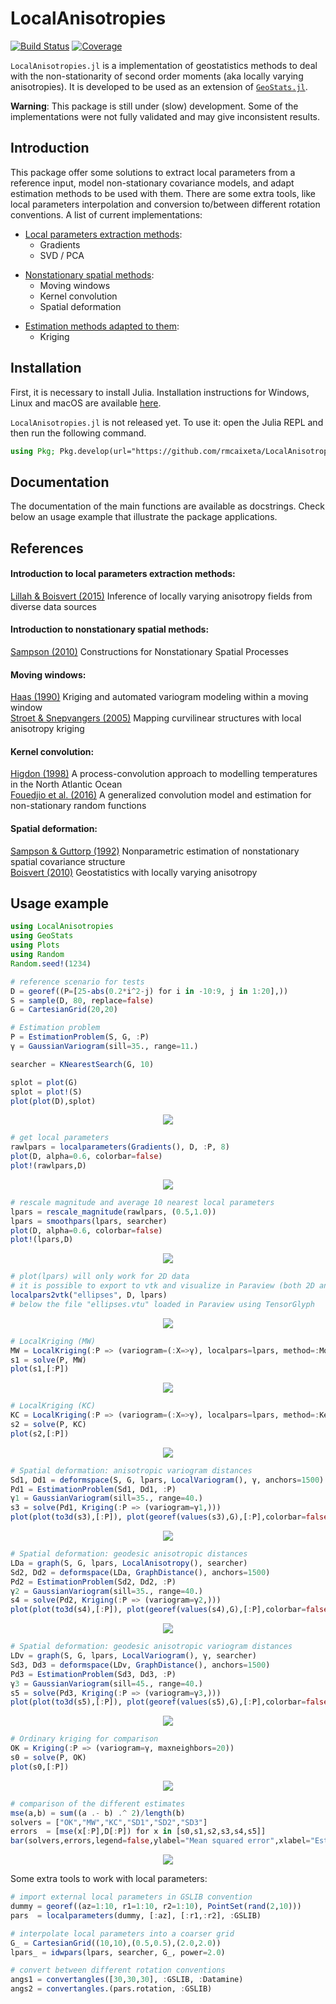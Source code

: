 # LocalAnisotropies

[![Build Status][build-img]][build-url] [![Coverage][codecov-img]][codecov-url]

`LocalAnisotropies.jl` is a implementation of geostatistics methods to deal with the non-stationarity of second order moments (aka locally varying anisotropies). It is developed to be used as an extension of [`GeoStats.jl`](https://github.com/JuliaEarth/GeoStats.jl).

**Warning**: This package is still under (slow) development. Some of the implementations were not fully validated and may give inconsistent results.

## Introduction

This package offer some solutions to extract local parameters from a reference input, model non-stationary covariance models, and adapt estimation methods to be used with them. There are some extra tools, like local parameters interpolation and conversion to/between different rotation conventions. A list of current implementations:

- <u>Local parameters extraction methods</u>:
  - Gradients
  - SVD / PCA <p>
- <u>Nonstationary spatial methods</u>:
  - Moving windows
  - Kernel convolution
  - Spatial deformation <p>
- <u>Estimation methods adapted to them</u>:
  - Kriging

## Installation

First, it is necessary to install Julia. Installation instructions for Windows, Linux and macOS are available [here](https://julialang.org/downloads/platform/).

`LocalAnisotropies.jl` is not released yet. To use it: open the Julia REPL and then run the following command.

```julia
using Pkg; Pkg.develop(url="https://github.com/rmcaixeta/LocalAnisotropies.jl"); Pkg.add("GeoStats")
```

## Documentation

The documentation of the main functions are available as docstrings.
Check below an usage example that illustrate the package applications.

## References

#### Introduction to local parameters extraction methods:
[Lillah & Boisvert (2015)](https://doi.org/10.1016/j.cageo.2015.05.015) Inference of locally varying anisotropy fields from diverse data sources

#### Introduction to nonstationary spatial methods:
[Sampson (2010)](https://doi.org/10.1201/9781420072884-13) Constructions for Nonstationary Spatial Processes

#### Moving windows:
[Haas (1990)](https://doi.org/10.1016/0960-1686(90)90508-K) Kriging and automated variogram modeling within a moving window <br>
[Stroet & Snepvangers (2005)](https://doi.org/10.1007/s11004-005-7310-y) Mapping curvilinear structures with local anisotropy kriging

#### Kernel convolution:
[Higdon (1998)](https://doi.org/10.1023/A:1009666805688) A process-convolution approach to modelling temperatures in the North Atlantic Ocean <br>
[Fouedjio et al. (2016)](https://doi.org/10.1016/j.spasta.2016.01.002) A generalized convolution model and estimation for non-stationary random functions

#### Spatial deformation:
[Sampson & Guttorp (1992)](https://doi.org/10.1080/01621459.1992.10475181) Nonparametric estimation of nonstationary spatial covariance structure <br>
[Boisvert (2010)](https://era.library.ualberta.ca/items/5acca59f-6e97-414d-ad13-34c8f97ce223) Geostatistics with locally varying anisotropy

## Usage example

```julia
using LocalAnisotropies
using GeoStats
using Plots
using Random
Random.seed!(1234)

# reference scenario for tests
D = georef((P=[25-abs(0.2*i^2-j) for i in -10:9, j in 1:20],))
S = sample(D, 80, replace=false)
G = CartesianGrid(20,20)

# Estimation problem
P = EstimationProblem(S, G, :P)
γ = GaussianVariogram(sill=35., range=11.)

searcher = KNearestSearch(G, 10)

splot = plot(G)
splot = plot!(S)
plot(plot(D),splot)
```

<p align="center">
  <img src="imgs/01_input.png">
</p>

```julia
# get local parameters
rawlpars = localparameters(Gradients(), D, :P, 8)
plot(D, alpha=0.6, colorbar=false)
plot!(rawlpars,D)
```

<p align="center">
  <img src="imgs/02_localpars.png">
</p>

```julia
# rescale magnitude and average 10 nearest local parameters
lpars = rescale_magnitude(rawlpars, (0.5,1.0))
lpars = smoothpars(lpars, searcher)
plot(D, alpha=0.6, colorbar=false)
plot!(lpars,D)
```

<p align="center">
  <img src="imgs/03_localpars_smooth.png">
</p>

```julia
# plot(lpars) will only work for 2D data
# it is possible to export to vtk and visualize in Paraview (both 2D and 3D)
localpars2vtk("ellipses", D, lpars)
# below the file "ellipses.vtu" loaded in Paraview using TensorGlyph
```

<p align="center">
  <img src="imgs/03.2_localpars_vtk.png">
</p>

```julia
# LocalKriging (MW)
MW = LocalKriging(:P => (variogram=(:X=>γ), localpars=lpars, method=:MovingWindows))
s1 = solve(P, MW)
plot(s1,[:P])
```

<p align="center">
  <img src="imgs/04_mw.png">
</p>

```julia
# LocalKriging (KC)
KC = LocalKriging(:P => (variogram=(:X=>γ), localpars=lpars, method=:KernelConvolution))
s2 = solve(P, KC)
plot(s2,[:P])
```

<p align="center">
  <img src="imgs/05_kc.png">
</p>

```julia
# Spatial deformation: anisotropic variogram distances
Sd1, Dd1 = deformspace(S, G, lpars, LocalVariogram(), γ, anchors=1500)
Pd1 = EstimationProblem(Sd1, Dd1, :P)
γ1 = GaussianVariogram(sill=35., range=40.)
s3 = solve(Pd1, Kriging(:P => (variogram=γ1,)))
plot(plot(to3d(s3),[:P]), plot(georef(values(s3),G),[:P],colorbar=false))
```

<p align="center">
  <img src="imgs/06_sd_vd.png">
</p>

```julia
# Spatial deformation: geodesic anisotropic distances
LDa = graph(S, G, lpars, LocalAnisotropy(), searcher)
Sd2, Dd2 = deformspace(LDa, GraphDistance(), anchors=1500)
Pd2 = EstimationProblem(Sd2, Dd2, :P)
γ2 = GaussianVariogram(sill=35., range=40.)
s4 = solve(Pd2, Kriging(:P => (variogram=γ2,)))
plot(plot(to3d(s4),[:P]), plot(georef(values(s4),G),[:P],colorbar=false))
```

<p align="center">
  <img src="imgs/07_sd_gad.png">
</p>

```julia
# Spatial deformation: geodesic anisotropic variogram distances
LDv = graph(S, G, lpars, LocalVariogram(), γ, searcher)
Sd3, Dd3 = deformspace(LDv, GraphDistance(), anchors=1500)
Pd3 = EstimationProblem(Sd3, Dd3, :P)
γ3 = GaussianVariogram(sill=45., range=40.)
s5 = solve(Pd3, Kriging(:P => (variogram=γ3,)))
plot(plot(to3d(s5),[:P]), plot(georef(values(s5),G),[:P],colorbar=false))
```

<p align="center">
  <img src="imgs/08_sd_gvd.png">
</p>

```julia
# Ordinary kriging for comparison
OK = Kriging(:P => (variogram=γ, maxneighbors=20))
s0 = solve(P, OK)
plot(s0,[:P])
```

<p align="center">
  <img src="imgs/09_ok.png">
</p>

```julia
# comparison of the different estimates
mse(a,b) = sum((a .- b) .^ 2)/length(b)
solvers = ["OK","MW","KC","SD1","SD2","SD3"]
errors  = [mse(x[:P],D[:P]) for x in [s0,s1,s2,s3,s4,s5]]
bar(solvers,errors,legend=false,ylabel="Mean squared error",xlabel="Estimation method")
```

<p align="center">
  <img src="imgs/10_comp.png">
</p>

Some extra tools to work with local parameters:

```julia
# import external local parameters in GSLIB convention
dummy = georef((az=1:10, r1=1:10, r2=1:10), PointSet(rand(2,10)))
pars  = localparameters(dummy, [:az], [:r1,:r2], :GSLIB)

# interpolate local parameters into a coarser grid
G_ = CartesianGrid((10,10),(0.5,0.5),(2.0,2.0))
lpars_ = idwpars(lpars, searcher, G_, power=2.0)

# convert between different rotation conventions
angs1 = convertangles([30,30,30], :GSLIB, :Datamine)
angs2 = convertangles.(pars.rotation, :GSLIB)
```


[build-img]: https://img.shields.io/github/workflow/status/rmcaixeta/LocalAnisotropies.jl/CI?style=flat-square
[build-url]: https://github.com/rmcaixeta/LocalAnisotropies.jl/actions

[codecov-img]: https://codecov.io/gh/rmcaixeta/LocalAnisotropies.jl/branch/master/graph/badge.svg
[codecov-url]: https://codecov.io/gh/rmcaixeta/LocalAnisotropies.jl
